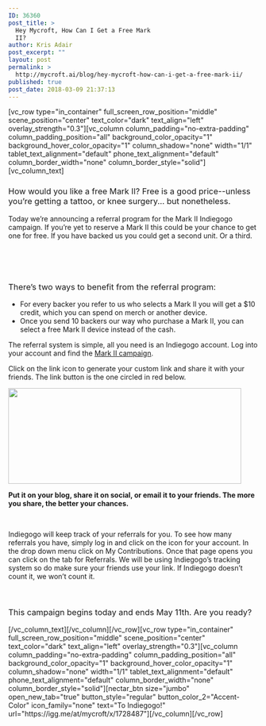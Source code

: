 ```yaml
---
ID: 36360
post_title: >
  Hey Mycroft, How Can I Get a Free Mark
  II?
author: Kris Adair
post_excerpt: ""
layout: post
permalink: >
  http://mycroft.ai/blog/hey-mycroft-how-can-i-get-a-free-mark-ii/
published: true
post_date: 2018-03-09 21:37:13
---
```

[vc_row type="in_container" full_screen_row_position="middle" scene_position="center" text_color="dark" text_align="left" overlay_strength="0.3"][vc_column column_padding="no-extra-padding" column_padding_position="all" background_color_opacity="1" background_hover_color_opacity="1" column_shadow="none" width="1/1" tablet_text_alignment="default" phone_text_alignment="default" column_border_width="none" column_border_style="solid"][vc_column_text]
<h3><span style="font-weight: 400;">How would you like a free Mark II? Free is a good price--unless you’re getting a tattoo, or knee surgery... but nonetheless.</span></h3>
<span style="font-weight: 400;">Today we’re announcing a referral program for the Mark II Indiegogo campaign. If you’re yet to reserve a Mark II this could be your chance to get one for free. If you have backed us you could get a second unit. Or a third.</span>

&nbsp;

&nbsp;
<h3><span style="font-weight: 400;">There’s two ways to benefit from the referral program:</span></h3>
<ul>
 	<li><span style="font-weight: 400;">For every backer you refer to us who selects a Mark II you will get a $10 credit, which you can spend on merch or another device. </span></li>
 	<li><span style="font-weight: 400;">Once you send 10 backers our way who purchase a Mark II, you can select a free Mark II device instead of the cash. </span></li>
</ul>
<span style="font-weight: 400;">The referral system is simple, all you need is an Indiegogo account. Log into your account and find the <a href="https://igg.me/at/mycroft/x/1728487">Mark II campaign</a>.</span>

<span style="font-weight: 400;">Click on the link icon to generate your custom link and share it with your friends. The link button is the one circled in red below.</span>

<a href="https://mycroft.ai/wp-content/uploads/2018/03/Screenshot-2018-03-09-11.25.28.png"><img class="alignnone size-full wp-image-36361" src="https://mycroft.ai/wp-content/uploads/2018/03/Screenshot-2018-03-09-11.25.28.png" alt="" width="469" height="193" /></a>

<strong>Put it on your blog, share it on social, or email it to your friends. The more you share, the better your chances.</strong>

&nbsp;

<span style="font-weight: 400;">Indiegogo will keep track of your referrals for you. To see how many referrals you have, simply log in and click on the icon for your account. In the drop down menu click on My Contributions. Once that page opens you can click on the tab for Referrals. We will be using Indiegogo’s tracking system so do make sure your friends use your link. If Indiegogo doesn’t count it, we won’t count it.</span>

&nbsp;
<h3><span style="font-weight: 400;">This campaign begins today and ends May 11th. Are you ready?</span></h3>
[/vc_column_text][/vc_column][/vc_row][vc_row type="in_container" full_screen_row_position="middle" scene_position="center" text_color="dark" text_align="left" overlay_strength="0.3"][vc_column column_padding="no-extra-padding" column_padding_position="all" background_color_opacity="1" background_hover_color_opacity="1" column_shadow="none" width="1/1" tablet_text_alignment="default" phone_text_alignment="default" column_border_width="none" column_border_style="solid"][nectar_btn size="jumbo" open_new_tab="true" button_style="regular" button_color_2="Accent-Color" icon_family="none" text="To Indiegogo!" url="https://igg.me/at/mycroft/x/1728487"][/vc_column][/vc_row]